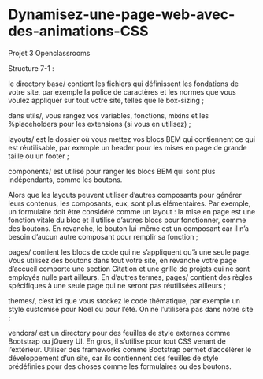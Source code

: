# Dynamisez-une-page-web-avec-des-animations-CSS

Projet 3 Openclassrooms

Structure 7-1 :

le directory base/ contient les fichiers qui définissent les fondations de votre site, par exemple la police de caractères et les normes que vous voulez appliquer sur tout votre site, telles que le box-sizing ;

dans utils/, vous rangez vos variables, fonctions, mixins et les %placeholders pour les extensions (si vous en utilisez) ;

layouts/ est le dossier où vous mettez vos blocs BEM qui contiennent ce qui est réutilisable, par exemple un header pour les mises en page de grande taille ou un footer ;

components/ est utilisé pour ranger les blocs BEM qui sont plus indépendants, comme les boutons.

Alors que les layouts peuvent utiliser d’autres composants pour générer leurs contenus, les composants, eux, sont plus élémentaires. Par exemple, un formulaire doit être considéré comme un layout : la mise en page est une fonction vitale du bloc et il utilise d’autres blocs pour fonctionner, comme des boutons. En revanche, le bouton lui-même est un composant car il n’a besoin d’aucun autre composant pour remplir sa fonction ;

pages/ contient les blocs de code qui ne s’appliquent qu’à une seule page. Vous utilisez des boutons dans tout votre site, en revanche votre page d’accueil comporte une section Citation et une grille de projets qui ne sont employés nulle part ailleurs. En d’autres termes, pages/ contient des règles spécifiques à une seule page qui ne seront pas réutilisées ailleurs ;

themes/, c’est ici que vous stockez le code thématique, par exemple un style customisé pour Noël ou pour l’été. On ne l’utilisera pas dans notre site ;

vendors/ est un directory pour des feuilles de style externes comme Bootstrap ou jQuery UI. En gros, il s’utilise pour tout CSS venant de l’extérieur. Utiliser des frameworks comme Bootstrap permet d’accélérer le développement d’un site, car ils contiennent des feuilles de style prédéfinies pour des choses comme les formulaires ou des boutons.
